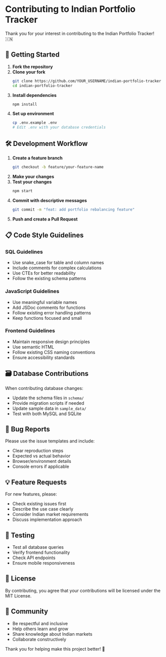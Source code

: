 # Contributing to Indian Portfolio Tracker

Thank you for your interest in contributing to the Indian Portfolio Tracker! 🇮🇳

## 🚀 Getting Started

1. **Fork the repository**
2. **Clone your fork**
   ```bash
   git clone https://github.com/YOUR_USERNAME/indian-portfolio-tracker.git
   cd indian-portfolio-tracker
   ```
3. **Install dependencies**
   ```bash
   npm install
   ```
4. **Set up environment**
   ```bash
   cp .env.example .env
   # Edit .env with your database credentials
   ```

## 🛠️ Development Workflow

1. **Create a feature branch**
   ```bash
   git checkout -b feature/your-feature-name
   ```
2. **Make your changes**
3. **Test your changes**
   ```bash
   npm start
   ```
4. **Commit with descriptive messages**
   ```bash
   git commit -m "feat: add portfolio rebalancing feature"
   ```
5. **Push and create a Pull Request**

## 📋 Code Style Guidelines

### SQL Guidelines
- Use snake_case for table and column names
- Include comments for complex calculations
- Use CTEs for better readability
- Follow the existing schema patterns

### JavaScript Guidelines
- Use meaningful variable names
- Add JSDoc comments for functions
- Follow existing error handling patterns
- Keep functions focused and small

### Frontend Guidelines
- Maintain responsive design principles
- Use semantic HTML
- Follow existing CSS naming conventions
- Ensure accessibility standards

## 🗃️ Database Contributions

When contributing database changes:
- Update the schema files in `schema/`
- Provide migration scripts if needed
- Update sample data in `sample_data/`
- Test with both MySQL and SQLite

## 🐛 Bug Reports

Please use the issue templates and include:
- Clear reproduction steps
- Expected vs actual behavior
- Browser/environment details
- Console errors if applicable

## 💡 Feature Requests

For new features, please:
- Check existing issues first
- Describe the use case clearly
- Consider Indian market requirements
- Discuss implementation approach

## 🧪 Testing

- Test all database queries
- Verify frontend functionality
- Check API endpoints
- Ensure mobile responsiveness

## 📄 License

By contributing, you agree that your contributions will be licensed under the MIT License.

## 🤝 Community

- Be respectful and inclusive
- Help others learn and grow
- Share knowledge about Indian markets
- Collaborate constructively

Thank you for helping make this project better! 🙏

